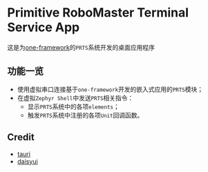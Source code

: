 # Primitive RoboMaster Terminal Service App

这是为[one-framework](https://github.com/RoboMaster-DLMU-CONE/one-framework)的`PRTS`系统开发的桌面应用程序

## 功能一览

- 使用虚拟串口连接基于`one-framework`开发的嵌入式应用的`PRTS`模块；
- 在虚拟`Zephyr Shell`中发送`PRTS`相关指令：
    - 显示`PRTS`系统中的各项`elements`；
    - 触发`PRTS`系统中注册的各项`Unit`回调函数。

## Credit

- [tauri](https://github.com/tauri-apps/tauri)
- [daisyui](https://github.com/saadeghi/daisyui)